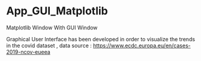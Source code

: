# App_GUI_Matplotlib
Matplotlib Window With GUI Window

Graphical User Interface has been developed in order to visualize the trends in the covid dataset , data source : 
https://www.ecdc.europa.eu/en/cases-2019-ncov-eueea
